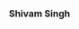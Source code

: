 <!-- <h1 align="center">Be The One and Only</h1> -->
<h3 align="center"><strong>Shivam Singh</strong></h3> 
<!-- <h3 align="center">Connect with me on  
<a href="https://www.linkedin.com/in/shivam123-dev/">
 <img align="center" src="https://raw.githubusercontent.com/yushi1007/yushi1007/main/images/linkedin.svg" width="21px" />
</a>
</h3> 
 
- <strong>@shivam123-dev</strong>
- Interested in learning new things
- <em>Currently building Tools for DSA</em>

<a href="https://github.com/shivam123-dev">
  <img align="left" src="https://github-readme-stats.vercel.app/api/top-langs/?username=shivam123-dev&layout=compact&theme=cobalt" />
</a>
<a href="https://github.com/shivam123-dev">
  <img align="right" src="https://github-readme-stats.vercel.app/api?username=shivam123-dev&count_private=true&show_icons=true&theme=tokyonight" />
</a> -->
